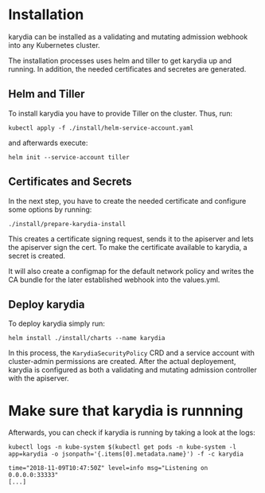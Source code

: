 # Installation
karydia can be installed as a validating and mutating admission webhook into any Kubernetes cluster.

The installation processes uses helm and tiller to get karydia up and running. In addition, the needed certificates and secretes are generated.

## Helm and Tiller
To install karydia you have to provide Tiller on the cluster. Thus, run:
```
kubectl apply -f ./install/helm-service-account.yaml
```
and afterwards execute:
```
helm init --service-account tiller
```

## Certificates and Secrets
In the next step, you have to create the needed certificate and configure some options by running:
```
./install/prepare-karydia-install
```
This creates a certificate signing request, sends it to the apiserver and lets the apiserver sign the cert. To make the certificate available to karydia, a secret is created.

It will also create a configmap for the default network policy and writes the CA bundle for the later established webhook into the values.yml.

## Deploy karydia
To deploy karydia simply run:
```
helm install ./install/charts --name karydia
```
In this process, the ``KarydiaSecurityPolicy`` CRD and a service account with cluster-admin permissions are created. After the actual deployement, karydia is configured as both a validating and mutating admission controller with the apiserver.

# Make sure that karydia is runnning
Afterwards, you can check if karydia is running by taking a look at the logs:
```
kubectl logs -n kube-system $(kubectl get pods -n kube-system -l app=karydia -o jsonpath='{.items[0].metadata.name}') -f -c karydia

time="2018-11-09T10:47:50Z" level=info msg="Listening on 0.0.0.0:33333"
[...]
```
